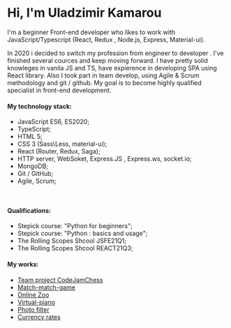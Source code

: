 # Hi, I'm Uladzimir Kamarou


I'm a beginner Front-end developer who likes to work with JavaScript/Typescript (React, Redux , Node.js, Express, Material-ui). 

In 2020 i decided to switch my profession from engineer to developer . I've finished several cources and keep moving forward.
I have pretty solid knowleges in vanila JS and TS, have expierence in developing SPA using React library. 
Also I took part in team develop, using Agile & Scrum methodology and git / github.
My goal is to become highly qualified specialist in front-end development.
<br />

#### My technology stack:  
 
* JavaScript ES6, ES2020;
* TypeScript;
* HTML 5;
* CSS 3 (Sass\Less, material-ui);
* React (Router, Redux, Saga);
* HTTP server, WebSoket, Express.JS , Express.ws, socket.io;
* MongoDB;
* Git / GitHub;
* Agile, Scrum;


<br />

#### Qualifications:

* Stepick course: "Python for beginners";
* Stepick course: "Python : basics and usage";
* The Rolling Scopes Shcool JSFE21Q1;
* The Rolling Scopes Shcool REACT21Q3;

#### My works:
 
* <a href='https://codejam-chess.netlify.app/'>Team project CodeJamChess</a>
* <a href='https://rolling-scopes-school.github.io/jeredas-JSFE2021Q1/match-match-game/'>Match-match-game</a>
* <a href='https://rolling-scopes-school.github.io/jeredas-JSFE2021Q1/online-zoo/pages/landing/landing.html'>Online Zoo</a>
* <a href='https://rolling-scopes-school.github.io/jeredas-JSFE2021Q1/virtual-piano'>Virtual-piano</a>
* <a href='https://rolling-scopes-school.github.io/jeredas-JSFE2021Q1/photo-filter'>Photo filter</a>
* <a href='https://currency-rates-jeredas.netlify.app/'>Currency rates</a>

<br />
